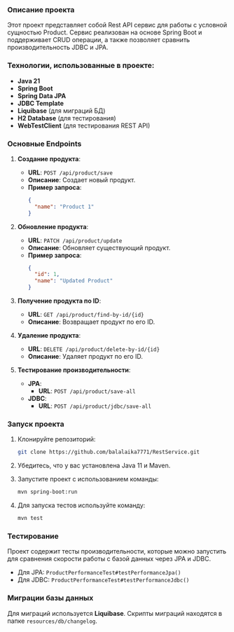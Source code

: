 ### Описание проекта

Этот проект представляет собой Rest API сервис для работы с условной сущностью Product. Сервис реализован на основе Spring Boot и поддерживает CRUD операции, а также позволяет сравнить производительность JDBC и JPA.

### Технологии, использованные в проекте:
- **Java 21**
- **Spring Boot**
- **Spring Data JPA**
- **JDBC Template**
- **Liquibase** (для миграций БД)
- **H2 Database** (для тестирования)
- **WebTestClient** (для тестирования REST API)

### Основные Endpoints

1. **Создание продукта**:
   - **URL**: `POST /api/product/save`
   - **Описание**: Создает новый продукт.
   - **Пример запроса**:
     ```json
     {
       "name": "Product 1"
     }
     ```

2. **Обновление продукта**:
   - **URL**: `PATCH /api/product/update`
   - **Описание**: Обновляет существующий продукт.
   - **Пример запроса**:
     ```json
     {
       "id": 1,
       "name": "Updated Product"
     }
     ```

3. **Получение продукта по ID**:
   - **URL**: `GET /api/product/find-by-id/{id}`
   - **Описание**: Возвращает продукт по его ID.

4. **Удаление продукта**:
   - **URL**: `DELETE /api/product/delete-by-id/{id}`
   - **Описание**: Удаляет продукт по его ID.

5. **Тестирование производительности**:
   - **JPA**:
     - **URL**: `POST /api/product/save-all`
   - **JDBC**:
     - **URL**: `POST /api/product/jdbc/save-all`

### Запуск проекта

1. Клонируйте репозиторий:
   ```bash
   git clone https://github.com/balalaika7771/RestService.git
   ```

2. Убедитесь, что у вас установлена Java 11 и Maven.

3. Запустите проект с использованием команды:
   ```bash
   mvn spring-boot:run
   ```

4. Для запуска тестов используйте команду:
   ```bash
   mvn test
   ```

### Тестирование

Проект содержит тесты производительности, которые можно запустить для сравнения скорости работы с базой данных через JPA и JDBC.

- Для JPA: `ProductPerformanceTest#testPerformanceJpa()`
- Для JDBC: `ProductPerformanceTest#testPerformanceJdbc()`

### Миграции базы данных

Для миграций используется **Liquibase**. Скрипты миграций находятся в папке `resources/db/changelog`.

